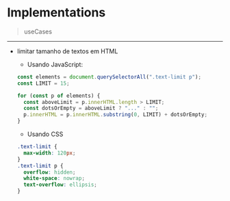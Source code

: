 # Implementations

> useCases

---

- limitar tamanho de textos em HTML

  - Usando JavaScript:

  ```js
  const elements = document.querySelectorAll(".text-limit p");
  const LIMIT = 15;

  for (const p of elements) {
    const aboveLimit = p.innerHTML.length > LIMIT;
    const dotsOrEmpty = aboveLimit ? "..." : "";
    p.innerHTML = p.innerHTML.substring(0, LIMIT) + dotsOrEmpty;
  }
  ```

  - Usando CSS

  ```css
  .text-limit {
    max-width: 120px;
  }
  .text-limit p {
    overflow: hidden;
    white-space: nowrap;
    text-overflow: ellipsis;
  }
  ```
